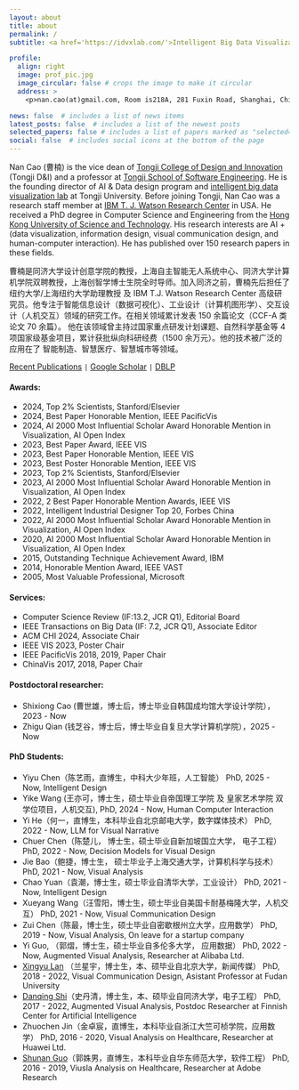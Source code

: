 ```yaml
---
layout: about
title: about
permalink: /
subtitle: <a href='https://idvxlab.com/'>Intelligent Big Data Visualization Lab</a>, <a href='https://en.tongji.edu.cn/'>Tongji University</a>

profile:
  align: right
  image: prof_pic.jpg
  image_circular: false # crops the image to make it circular
  address: >
    <p>nan.cao(at)gmail.com, Room is218A, 281 Fuxin Road, Shanghai, China</p>

news: false  # includes a list of news items
latest_posts: false  # includes a list of the newest posts
selected_papers: false # includes a list of papers marked as "selected={true}"
social: false  # includes social icons at the bottom of the page
---
```

Nan Cao (曹楠) is the vice dean of [Tongji College of Design and Innovation](https://tjdi.tongji.edu.cn/) (Tongji D&I) and a professor at [Tongji School of Software Engineering](https://sse.tongji.edu.cn/index.htm). He is the founding director of AI & Data design program and [intelligent big data visualization lab](https://idvxlab.com/) at Tongji University. Before joining Tongji, Nan Cao was a research staff member at [IBM T. J. Watson Research Center](https://research.ibm.com/labs/watson/) in USA. He received a PhD degree in Computer Science and Engineering from the [Hong Kong University of Science and Technology](https://hkust.edu.hk/). His research interests are AI + (data visualization, information design, visual communication design, and human-computer interaction). He has published over 150 research papers in these fields.

曹楠是同济大学设计创意学院的教授，上海自主智能无人系统中心、同济大学计算机学院双聘教授，上海创智学博士生院全时导师。加入同济之前，曹楠先后担任了纽约大学/上海纽约大学助理教授 及 IBM T.J. Watson Research Center 高级研究员。他专注于智能信息设计（数据可视化）、工业设计（计算机图形学）、交互设计（人机交互）领域的研究工作。在相关领域累计发表 150 余篇论文（CCF-A 类论文 70 余篇）。 他在该领域曾主持过国家重点研发计划课题、自然科学基金等 4 项国家级基金项目，累计获批纵向科研经费（1500 余万元）。他的技术被广泛的应用在了 智能制造、智慧医疗、智慧城市等领域。

[Recent Publications](https://idvxlab.com/publication.html) <code>|</code> [Google Scholar](https://scholar.google.com/citations?user=5I0mFcsAAAAJ) <code>|</code> [DBLP](https://dblp.org/pid/66/5146-1.html)

#### Awards:
- 2024, Top 2% Scientists, Stanford/Elsevier
- 2024, Best Paper Honorable Mention, IEEE PacificVis
- 2024, AI 2000 Most Influential Scholar Award Honorable Mention in Visualization, AI Open Index
- 2023, Best Paper Award, IEEE VIS
- 2023, Best Paper Honorable Mention, IEEE VIS
- 2023, Best Poster Honorable Mention, IEEE VIS
- 2023, Top 2% Scientists, Stanford/Elsevier
- 2023, AI 2000 Most Influential Scholar Award Honorable Mention in Visualization, AI Open Index
- 2022, 2 Best Paper Honorable Mention Awards, IEEE VIS
- 2022, Intelligent Industrial Designer Top 20, Forbes China
- 2022, AI 2000 Most Influential Scholar Award Honorable Mention in Visualization, AI Open Index
- 2020, AI 2000 Most Influential Scholar Award Honorable Mention in Visualization, AI Open Index
- 2015, Outstanding Technique Achievement Award, IBM
- 2014, Honorable Mention Award, IEEE VAST
- 2005, Most Valuable Professional, Microsoft  

#### Services:
- Computer Science Review (IF:13.2, JCR Q1), Editorial Board
- IEEE Transactions on Big Data (IF: 7.2, JCR Q1), Associate Editor
- ACM CHI 2024, Associate Chair
- IEEE VIS 2023, Poster Chair
- IEEE PacificVis 2018, 2019, Paper Chair
- ChinaVis 2017, 2018, Paper Chair

#### Postdoctoral researcher: 
- Shixiong Cao (曹世雄，博士后，博士毕业自韩国成均馆大学设计学院），2023 - Now
- Zhigu Qian (钱芝谷，博士后，博士毕业自复旦大学计算机学院），2025 - Now

#### PhD Students: 
- Yiyu Chen（陈艺雨，直博生，中科大少年班，人工智能）
  PhD, 2025 - Now, Intelligent Design
- Yike Wang (王亦可，博士生，硕士毕业自帝国理工学院 及 皇家艺术学院 双学位项目，人机交互),
  PhD, 2024 - Now, Human Computer Interaction
- Yi He（何一，直博生，本科毕业自北京邮电大学，数字媒体技术）
  PhD, 2022 - Now, LLM for Visual Narrative
- Chuer Chen（陈楚儿， 博士生，硕士毕业自新加坡国立大学， 电子工程）
  PhD, 2022 - Now, Decision Models for Visual Design
- Jie Bao（鲍捷，博士生， 硕士毕业子上海交通大学，计算机科学与技术）
  PhD, 2021 - Now, Visual Analysis
- Chao Yuan（袁潮，博士生，硕士毕业自清华大学，工业设计）
  PhD, 2021 - Now, Intelligent Design
- Xueyang Wang（汪雪阳，博士生，硕士毕业自美国卡耐基梅隆大学，人机交互）
  PhD, 2021 - Now, Visual Communication Design
- Zui Chen（陈最，博士生，硕士毕业自密歇根州立大学，应用数学）
  PhD, 2019 - Now, Visual Analysis, On leave for a startup company
- Yi Guo, （郭熠，博士生，硕士毕业自多伦多大学， 应用数据）
  PhD, 2022 - Now, Augmented Visual Analysis, Researcher at Alibaba Ltd.
- [Xingyu Lan](https://olivialan.github.io/) （兰星宇，博士生，本、硕毕业自北京大学，新闻传媒）
  PhD, 2018 - 2022, Visual Communication Design, Asistant Professor at Fudan University
- [Danqing Shi](https://sdq.github.io/)（史丹清，博士生，本、硕毕业自同济大学，电子工程）
  PhD, 2017 - 2022, Augmented Visual Analysis, Postdoc Researcher at Finnish Center for Artificial Intelligence
- Zhuochen Jin（金卓宸，直博生，本科毕业自浙江大竺可桢学院，应用数学）
  PhD, 2016 - 2020, Visual Analysis on Healthcare, Researcher at Huawei Ltd.
- [Shunan Guo](https://research.adobe.com/person/shunan-guo/)（郭姝男，直博生，本科毕业自华东师范大学，软件工程）
  PhD, 2016 - 2019, Viusla Analysis on Healthcare, Researcher at Adobe Research
